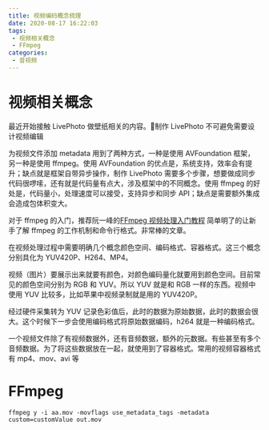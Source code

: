 ```yaml
---
title: 视频编码概念梳理
date: 2020-08-17 16:22:03
tags:
 - 视频相关概念
 - FFmpeg
categories:
 - 音视频
---
```


# 视频相关概念

最近开始接触 LivePhoto 做壁纸相关的内容。制作 LivePhoto 不可避免需要设计视频编辑

为视频文件添加 metadata 用到了两种方式，一种是使用 AVFoundation 框架，另一种是使用 ffmpeg。使用 AVFoundation 的优点是，系统支持，效率会有提升；缺点就是框架自带异步操作，制作 LivePhoto 需要多个步骤，想要做成同步代码很啰嗦，还有就是代码量有点大，涉及框架中的不同概念。使用 ffmpeg 的好处是，代码量小，处理速度可以接受，支持异步和同步 API；缺点是需要额外集成会造成包体积变大。

对于 ffmpeg 的入门，推荐阮一峰的[FFmpeg 视频处理入门教程](https://www.ruanyifeng.com/blog/2020/01/ffmpeg.html) 简单明了的让新手了解 ffmpeg 的工作机制和命令行格式。非常棒的文章。

在视频处理过程中需要明确几个概念颜色空间、编码格式、容器格式。这三个概念分别具化为 YUV420P、H264、MP4。

视频（图片）要展示出来就要有颜色，对颜色编码量化就要用到颜色空间。目前常见的颜色空间分别为 RGB 和 YUV。所以 YUV 就是和 RGB 一样的东西。视频中使用 YUV 比较多，比如苹果中视频录制就是用的 YUV420P。

经过硬件采集转为 YUV 记录色彩值后，此时的数据为原始数据，此时的数据会很大。这个时候下一步会使用编码格式将原始数据编码，h264 就是一种编码格式。

一个视频文件除了有视频数据外，还有音频数据，额外的元数据。有些甚至有多个音频数据。为了将这些数据放在一起，就使用到了容器格式。常用的视频容器格式有 mp4、mov、avi 等

# FFmpeg

```
ffmpeg y -i aa.mov -movflags use_metadata_tags -metadata custom=customValue out.mov
```